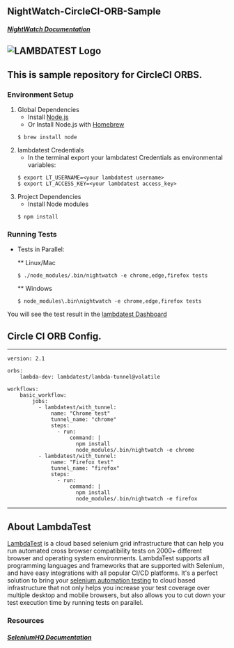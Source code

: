 ## NightWatch-CircleCI-ORB-Sample
##### [NightWatch Documentation](http://nightwatchjs.org/)
![LAMBDATEST Logo](http://labs.lambdatest.com/images/fills-copy.svg)
----
This is sample repository for CircleCI ORBS.
----
### Environment Setup

1. Global Dependencies
    * Install [Node.js](https://nodejs.org/en/)
    * Or Install Node.js with [Homebrew](http://brew.sh/)
    ```
    $ brew install node
    ```
2. lambdatest Credentials
    * In the terminal export your lambdatest Credentials as environmental variables:
    ```
    $ export LT_USERNAME=<your lambdatest username>
    $ export LT_ACCESS_KEY=<your lambdatest access_key>
    ```
3. Project Dependencies
    * Install Node modules
    ```
    $ npm install
    ```

### Running Tests

* Tests in Parallel:

    ** Linux/Mac
    ```
    $ ./node_modules/.bin/nightwatch -e chrome,edge,firefox tests
    ```
   ** Windows
    ```
    $ node_modules\.bin\nightwatch -e chrome,edge,firefox tests
    ```

You will see the test result in the [lambdatest Dashboard](https://automation.lambdatest.com)

## Circle CI ORB Config.
---
```
version: 2.1

orbs:
    lambda-dev: lambdatest/lambda-tunnel@volatile

workflows:      
    basic_workflow:
        jobs:
          - lambdatest/with_tunnel:
              name: "Chrome test"
              tunnel_name: "chrome"
              steps:
                - run: 
                    command: |
                      npm install
                      node_modules/.bin/nightwatch -e chrome
          - lambdatest/with_tunnel:
              name: "Firefox test"
              tunnel_name: "firefox"
              steps:
                - run: 
                    command: |
                      npm install
                      node_modules/.bin/nightwatch -e firefox

```
----
## About LambdaTest

[LambdaTest](https://www.lambdatest.com/) is a cloud based selenium grid infrastructure that can help you run automated cross browser compatibility tests on 2000+ different browser and operating system environments. LambdaTest supports all programming languages and frameworks that are supported with Selenium, and have easy integrations with all popular CI/CD platforms. It's a perfect solution to bring your [selenium automation testing](https://www.lambdatest.com/selenium-automation) to cloud based infrastructure that not only helps you increase your test coverage over multiple desktop and mobile browsers, but also allows you to cut down your test execution time by running tests on parallel.

### Resources

##### [SeleniumHQ Documentation](http://www.seleniumhq.org/docs/)

